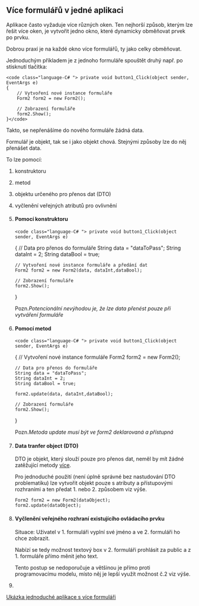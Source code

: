 ## Více formulářů v jedné aplikaci

Aplikace často vyžaduje více různých oken. Ten nejhorší způsob, kterým lze řešit více oken, je vytvořit jedno okno, které dynamicky obměňovat prvek po prvku.

Dobrou praxí je na každé okno více formulářů, ty jako celky obměňovat.

Jednoduchým příkladem je z jednoho formuláře spouštět druhý např. po stisknutí tlačítka:

    <code class="language-C# "> private void button1_Click(object sender, EventArgs e)
    {
        // Vytvoření nové instance formuláře
        Form2 form2 = new Form2();

        // Zobrazení formuláře
        form2.Show();
    }</code>

Takto, se nepřenášíme do nového formuláře žádná data.

Formulář je objekt, tak se i jako objekt chová. Stejnými způsoby lze do něj přenášet data.

To lze pomocí:

1.  konstruktoru
2.  metod
3.  objektu určeného pro přenos dat (DTO)
4.  vyčlenění veřejných atributů pro ovlivnění

1.  ####  Pomocí konstruktoru

        <code class="language-C# "> private void button1_Click(object sender, EventArgs e)
    {
        // Data pro přenos do formuláře
        String data = "dataToPass";
        String dataInt = 2;
        String dataBool = true;

        // Vytvoření nové instance formuláře a předání dat
        Form2 form2 = new Form2(data, dataInt,dataBool);

        // Zobrazení formuláře
        form2.Show();
    }</code>

	Pozn.*Potencionální nevýhodou je, že lze data přenést pouze při vytváření formuláře*  

2.  ####  Pomocí metod

        <code class="language-C# "> private void button1_Click(object sender, EventArgs e)
    {
        // Vytvoření nové instance formuláře
        Form2 form2 = new Form2();

        // Data pro přenos do formuláře
        String data = "dataToPass";
        String dataInt = 2;
        String dataBool = true;

        form2.update(data, dataInt,dataBool);

        // Zobrazení formuláře
        form2.Show();
    }</code>

	Pozn.*Metoda update musí být ve form2 deklarovaná a přístupná*  

3.  ####  Data tranfer object (DTO)

	DTO je objekt, který slouží pouze pro přenos dat, neměl by mít žádné zatěžující metody [ více](http://martinfowler.com/eaaCatalog/dataTransferObject.html).  

	Pro jednoduché použití (není úplně správné bez nastudování DTO problematiku) lze vytvořit objekt pouze s atributy a přístupovými rozhraními a ten předat 1. nebo 2. způsobem viz výše.

    <code class="language-C# ">Form2 form2 = new Form2(dataObject);
    form2.update(dataObject);</code>

4.  ####  Vyčlenění veřejného rozhraní existujícího ovládacího prvku

	Situace: Uživatel v 1. formuláři vyplní své jméno a ve 2. formuláři ho chce zobrazit.  

	Nabízí se tedy možnost textový box v 2. formuláři prohlásit za public a z 1. formuláře přímo měnit jeho text.  

	Tento postup se nedoporučuje a většinou je přímo proti programovacímu modelu, místo něj je lepší využít možnost č.2 viz výše.

5.  

 [Ukázka jednoduché aplikace s více formuláři](attachment/WinFormsToolsMore.zip)  